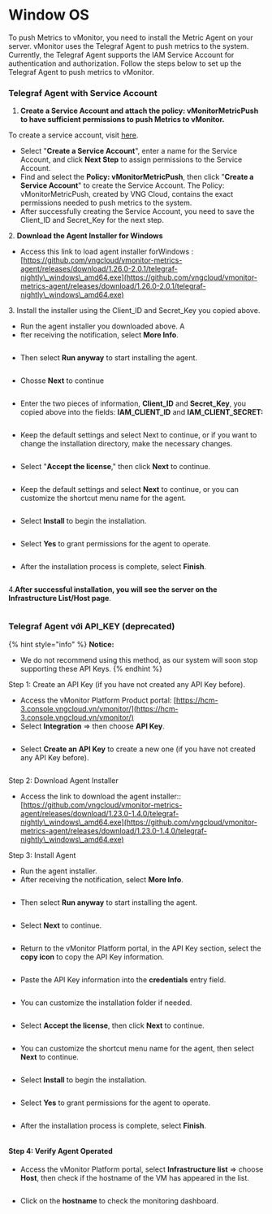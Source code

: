 # Window OS

To push Metrics to vMonitor, you need to install the Metric Agent on your server. vMonitor uses the Telegraf Agent to push metrics to the system. Currently, the Telegraf Agent supports the IAM Service Account for authentication and authorization. Follow the steps below to set up the Telegraf Agent to push metrics to vMonitor.

### **Telegraf Agent with Service Account** <a href="#windowos-telegrafagentvoiserviceaccount" id="windowos-telegrafagentvoiserviceaccount"></a>

1. **Create a Service Account and attach the policy: vMonitorMetricPush to have sufficient permissions to push Metrics to vMonitor.**

To create a service account, visit [here](https://iam.console.vngcloud.vn/service-accounts).

* Select "**Create a Service Account**", enter a name for the Service Account, and click **Next Step** to assign permissions to the Service Account.&#x20;
* Find and select the **Policy: vMonitorMetricPush**, then click "**Create a Service Account**" to create the Service Account. The Policy: vMonitorMetricPush, created by VNG Cloud, contains the exact permissions needed to push metrics to the system.&#x20;
* After successfully creating the Service Account, you need to save the Client\_ID and Secret\_Key for the next step.

2\. **Download the Agent Installer for Windows**

* Access this link to load agent installer forWindows : [https://github.com/vngcloud/vmonitor-metrics-agent/releases/download/1.26.0-2.0.1/telegraf-nightly\_windows\_amd64.exe](https://github.com/vngcloud/vmonitor-metrics-agent/releases/download/1.26.0-2.0.1/telegraf-nightly\_windows\_amd64.exe)

3\. Install the installer using the Client\_ID and Secret\_Key you copied above.

* Run the agent installer you downloaded above. A
* fter receiving the notification, select **More Info**.

<figure><img src="../../../../../.gitbook/assets/image (110).png" alt=""><figcaption></figcaption></figure>

* Then select **Run anyway** to start installing the agent.

<figure><img src="../../../../../.gitbook/assets/image (111).png" alt=""><figcaption></figcaption></figure>

* Chosse **Next** to continue

<figure><img src="../../../../../.gitbook/assets/image (112).png" alt=""><figcaption></figcaption></figure>

* Enter the two pieces of information, **Client\_ID** and **Secret\_Key**, you copied above into the fields: **IAM\_CLIENT\_ID** and **IAM\_CLIENT\_SECRET:**

<figure><img src="../../../../../.gitbook/assets/image (113).png" alt=""><figcaption></figcaption></figure>

* Keep the default settings and select Next to continue, or if you want to change the installation directory, make the necessary changes.

<figure><img src="../../../../../.gitbook/assets/image (114).png" alt=""><figcaption></figcaption></figure>

* Select "**Accept the license**," then click **Next** to continue.

<figure><img src="../../../../../.gitbook/assets/image (115).png" alt=""><figcaption></figcaption></figure>

* Keep the default settings and select **Next** to continue, or you can customize the shortcut menu name for the agent.

<figure><img src="../../../../../.gitbook/assets/image (116).png" alt=""><figcaption></figcaption></figure>

* Select **Install** to begin the installation.

<figure><img src="../../../../../.gitbook/assets/image (117).png" alt=""><figcaption></figcaption></figure>

* Select **Yes** to grant permissions for the agent to operate.

<figure><img src="../../../../../.gitbook/assets/image (118).png" alt=""><figcaption></figcaption></figure>

* After the installation process is complete, select **Finish**.

<figure><img src="../../../../../.gitbook/assets/image (120).png" alt=""><figcaption></figcaption></figure>

4.**After successful installation, you will see the server on the Infrastructure List/Host page**.

<figure><img src="../../../../../.gitbook/assets/image (121).png" alt=""><figcaption></figcaption></figure>

### **Telegraf Agent với API\_KEY (deprecated**) <a href="#windowos-telegrafagentvoiapi_key-deprecated-khongkhuyencaosudung-saptoisedunghotrovoiphuongthucnay" id="windowos-telegrafagentvoiapi_key-deprecated-khongkhuyencaosudung-saptoisedunghotrovoiphuongthucnay"></a>

{% hint style="info" %}
**Notice:**

* We do not recommend using this method, as our system will soon stop supporting these API Keys.
{% endhint %}

Step 1: Create an API Key (if you have not created any API Key before).

* Access the vMonitor Platform Product portal: [https://hcm-3.console.vngcloud.vn/vmonitor/](https://hcm-3.console.vngcloud.vn/vmonitor/)
* Select **Integration** => then choose **API Key**.

<figure><img src="../../../../../.gitbook/assets/image (122).png" alt=""><figcaption></figcaption></figure>

* Select **Create an API Key** to create a new one (if you have not created any API Key before).

<figure><img src="../../../../../.gitbook/assets/image (123).png" alt=""><figcaption></figcaption></figure>

Step 2: Download Agent Installer

* Access the link to download the agent installer:: [https://github.com/vngcloud/vmonitor-metrics-agent/releases/download/1.23.0-1.4.0/telegraf-nightly\_windows\_amd64.exe](https://github.com/vngcloud/vmonitor-metrics-agent/releases/download/1.23.0-1.4.0/telegraf-nightly\_windows\_amd64.exe)

Step 3: Install Agent

* Run the agent installer.
* After receiving the notification, select **More Info**.

<figure><img src="../../../../../.gitbook/assets/image (124).png" alt=""><figcaption></figcaption></figure>

* Then select **Run anyway** to start installing the agent.

<figure><img src="../../../../../.gitbook/assets/image (125).png" alt=""><figcaption></figcaption></figure>

* Select **Next** to continue.

<figure><img src="../../../../../.gitbook/assets/image (126).png" alt=""><figcaption></figcaption></figure>

* Return to the vMonitor Platform portal, in the API Key section, select the **copy icon** to copy the API Key information.

<figure><img src="../../../../../.gitbook/assets/image (127).png" alt=""><figcaption></figcaption></figure>

* Paste the API Key information into the **credentials** entry field.

<figure><img src="../../../../../.gitbook/assets/image (128).png" alt=""><figcaption></figcaption></figure>

* You can customize the installation folder if needed.

<figure><img src="../../../../../.gitbook/assets/image (129).png" alt=""><figcaption></figcaption></figure>

* Select **Accept the license**, then click **Next** to continue.

<figure><img src="../../../../../.gitbook/assets/image (130).png" alt=""><figcaption></figcaption></figure>

* You can customize the shortcut menu name for the agent, then select **Next** to continue.

<figure><img src="../../../../../.gitbook/assets/image (131).png" alt=""><figcaption></figcaption></figure>

* Select **Install** to begin the installation.

<figure><img src="../../../../../.gitbook/assets/image (133).png" alt=""><figcaption></figcaption></figure>

* Select **Yes** to grant permissions for the agent to operate.

<figure><img src="../../../../../.gitbook/assets/image (134).png" alt=""><figcaption></figcaption></figure>

* After the installation process is complete, select **Finish**.

<figure><img src="../../../../../.gitbook/assets/image (135).png" alt=""><figcaption></figcaption></figure>

#### Step 4: Verify Agent Operated <a href="#windowos-b4-kiemtraagentdahoatdong" id="windowos-b4-kiemtraagentdahoatdong"></a>

* Access the vMonitor Platform portal, select **Infrastructure list** => choose **Host**, then check if the hostname of the VM has appeared in the list.

<figure><img src="../../../../../.gitbook/assets/image (136).png" alt=""><figcaption></figcaption></figure>

* Click on the **hostname** to check the monitoring dashboard.

<figure><img src="../../../../../.gitbook/assets/image (137).png" alt=""><figcaption></figcaption></figure>
